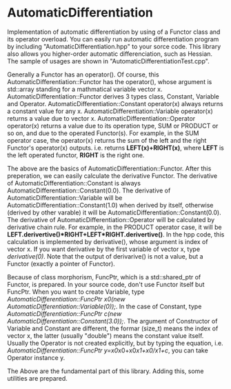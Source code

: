 # AutomaticDifferentiation
Implementation of automatic differentiation by using of a Functor class and its operator overload.
You can easily run automatic differentiation program by including "AutomaticDifferentiation.hpp" to your sorce code.
This library also allows you higher-order automatic differenciation, such as Hessian.
The sample of usages are shown in "AutomaticDifferentiationTest.cpp".

Generally a Functor has an operator().
Of course, this AutomaticDifferentiation::Functor has the operator(),
whose argument is std::array standing for a mathmatical variable vector x.
AutomaticDifferentiation::Functor derives 3 types class, Constant, Variable and Operator.
AutomaticDifferentiation::Constant operator(x) always returns a constant value for any x.
AutomaticDifferentiation::Variable operator(x) returns a value due to vector x.
AutomaticDifferentiation::Operator operator(x) returns a value due to its operation type, SUM or PRODUCT or so on,
and due to the operated Functor(s).
For example, in the SUM operator case, the operator(x) returns the sum of the left and the right Functor's operator(x) outputs.
i.e. returns **LEFT(x)+RIGHT(x)**, where **LEFT** is the left operated functor, **RIGHT** is the right one.

The above are the basics of AutomaticDifferentiation::Functor.
After this preperation, we can easily calculate the derivative Functor.
The derivative of AutomaticDifferentiation::Constant is always AutomaticDifferentiation::Constant(0.0).
The derivative of AutomaticDifferentiation::Variable will be AutomaticDifferentiation::Constant(1.0) when derived by itself,
otherwise (derived by other varable) it will be AutomaticDifferentiation::Constant(0.0).
The derivative of AutomaticDifferentiation::Operator will be calculated by derivative chain rule.
For example, in the PRODUCT operator case, it will be **LEFT.derivertive()\*RIGHT+LEFT\*RIGHT.derivertive()**.
In the hpp code, this calculation is implemented by derivative(), whose argument is index of vector x.
If you want derivative by the first variable of vector x, type *derivative(0)*.
Note that the output of derivarive() is not a value, but a Functor (exactly a pointer of Functor).

Because of class morphorism, FuncPtr, which is a std::shared_ptr of Functor, is prepared.
In your source code, don't use Functor itself but FuncPtr.
When you want to create Variable, type *AutomaticDifferentiation::FuncPtr x0(new AutomaticDifferentiation::Variable(0));*.
In the case of Constant, type *AutomaticDifferentiation::FuncPtr c(new AutomaticDifferentiation::Constant(3.0));*.
The argument of Constructor of Variable and Constant are different,
the formar (size_t) means the index of vector x, the latter (usually "double") means the constant value itself.
Usually the Operator is not created explicitly,
but by typing the equation, i.e. *AutomaticDifferentiation::FuncPtr y=x0*x0+x0*x1+x0/x1+c*,
you can take Operator instance y.

The Above are the fundamental part of this library. Adding this, some utilities are prepared.

